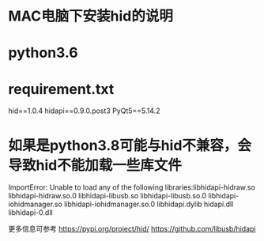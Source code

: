 

# MAC电脑下安装hid的说明

# python3.6

# requirement.txt
hid==1.0.4
hidapi==0.9.0.post3
PyQt5==5.14.2


# 如果是python3.8可能与hid不兼容，会导致hid不能加载一些库文件

ImportError: Unable to load any of the following libraries:libhidapi-hidraw.so
libhidapi-hidraw.so.0 libhidapi-libusb.so libhidapi-libusb.so.0 libhidapi-iohidmanager.so
libhidapi-iohidmanager.so.0 libhidapi.dylib hidapi.dll libhidapi-0.dll

更多信息可参考
https://pypi.org/project/hid/
https://github.com/libusb/hidapi






